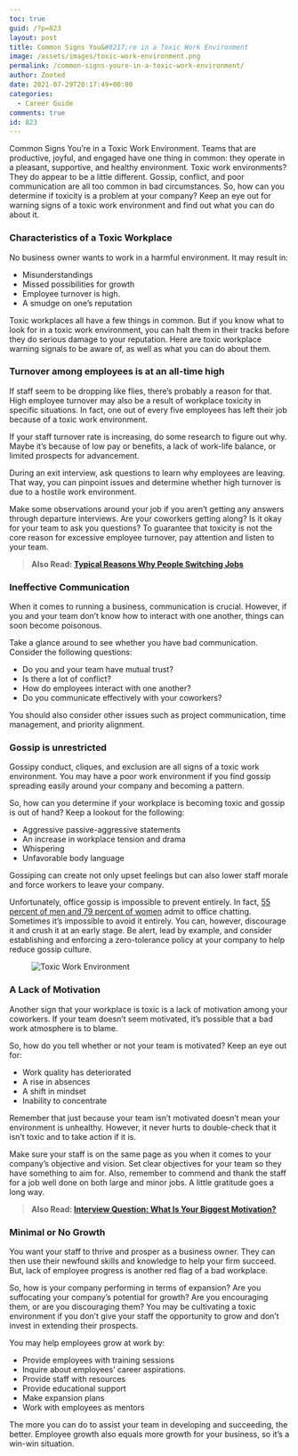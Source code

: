 ```yaml
---
toc: true
guid: /?p=823
layout: post
title: Common Signs You&#8217;re in a Toxic Work Environment
image: /assets/images/toxic-work-environment.png
permalink: /common-signs-youre-in-a-toxic-work-environment/
author: Zooted
date: 2021-07-29T20:17:49+00:00
categories:
  - Career Guide
comments: true
id: 823
---
```

Common Signs You&#8217;re in a Toxic Work Environment. Teams that are productive, joyful, and engaged have one thing in common: they operate in a pleasant, supportive, and healthy environment. Toxic work environments? They do appear to be a little different. Gossip, conflict, and poor communication are all too common in bad circumstances. So, how can you determine if toxicity is a problem at your company? Keep an eye out for warning signs of a toxic work environment and find out what you can do about it.

### **Characteristics of a Toxic Workplace**

No business owner wants to work in a harmful environment. It may result in:

* Misunderstandings
* Missed possibilities for growth
* Employee turnover is high.
* A smudge on one&#8217;s reputation

Toxic workplaces all have a few things in common. But if you know what to look for in a toxic work environment, you can halt them in their tracks before they do serious damage to your reputation. Here are toxic workplace warning signals to be aware of, as well as what you can do about them.

### **Turnover among employees is at an all-time high**

If staff seem to be dropping like flies, there&#8217;s probably a reason for that. High employee turnover may also be a result of workplace toxicity in specific situations. In fact, one out of every five employees has left their job because of a toxic work environment.

If your staff turnover rate is increasing, do some research to figure out why. Maybe it&#8217;s because of low pay or benefits, a lack of work-life balance, or limited prospects for advancement.

During an exit interview, ask questions to learn why employees are leaving. That way, you can pinpoint issues and determine whether high turnover is due to a hostile work environment.

Make some observations around your job if you aren&#8217;t getting any answers through departure interviews. Are your coworkers getting along? Is it okay for your team to ask you questions? To guarantee that toxicity is not the core reason for excessive employee turnover, pay attention and listen to your team.

<blockquote class="wp-block-quote">
  <p>
    <strong>Also Read: <a href="/typical-reasons-why-people-switching-jobs/">Typical Reasons Why People Switching Jobs</a></strong>
  </p>
</blockquote>

### **Ineffective Communication**

When it comes to running a business, communication is crucial. However, if you and your team don&#8217;t know how to interact with one another, things can soon become poisonous.

Take a glance around to see whether you have bad communication. Consider the following questions:

* Do you and your team have mutual trust?
* Is there a lot of conflict?
* How do employees interact with one another?
* Do you communicate effectively with your coworkers?

You should also consider other issues such as project communication, time management, and priority alignment.

### **Gossip is unrestricted**

Gossipy conduct, cliques, and exclusion are all signs of a toxic work environment. You may have a poor work environment if you find gossip spreading easily around your company and becoming a pattern.

So, how can you determine if your workplace is becoming toxic and gossip is out of hand? Keep a lookout for the following:

* Aggressive passive-aggressive statements
* An increase in workplace tension and drama
* Whispering
* Unfavorable body language

Gossiping can create not only upset feelings but can also lower staff morale and force workers to leave your company.

Unfortunately, office gossip is impossible to prevent entirely. In fact, [55 percent of men and 79 percent of women](https://www.inc.com/marcel-schwantes/a-surprising-new-workplace-study-reveals-who-real-gossipers-are-men-or-women.html) admit to office chatting. Sometimes it&#8217;s impossible to avoid it entirely. You can, however, discourage it and crush it at an early stage. Be alert, lead by example, and consider establishing and enforcing a zero-tolerance policy at your company to help reduce gossip culture.

<figure class="wp-block-image size-large">

<img loading="lazy" width="1024" height="683" src="/wp-content/uploads/2021/07/Toxic-Work-Environment-1024x683.jpg" alt="Toxic Work Environment" class="wp-image-824" srcset="/wp-content/uploads/2021/07/Toxic-Work-Environment-1024x683.jpg 1024w, /wp-content/uploads/2021/07/Toxic-Work-Environment-300x200.jpg 300w, /wp-content/uploads/2021/07/Toxic-Work-Environment-768x512.jpg 768w, /wp-content/uploads/2021/07/Toxic-Work-Environment-1536x1024.jpg 1536w, /wp-content/uploads/2021/07/Toxic-Work-Environment-2048x1365.jpg 2048w" sizes="(max-width: 1024px) 100vw, 1024px" /> <figcaption> </figcaption></figure> 

### **A Lack of Motivation**

Another sign that your workplace is toxic is a lack of motivation among your coworkers. If your team doesn&#8217;t seem motivated, it&#8217;s possible that a bad work atmosphere is to blame.

So, how do you tell whether or not your team is motivated? Keep an eye out for:

* Work quality has deteriorated
* A rise in absences
* A shift in mindset
* Inability to concentrate

Remember that just because your team isn&#8217;t motivated doesn&#8217;t mean your environment is unhealthy. However, it never hurts to double-check that it isn&#8217;t toxic and to take action if it is.

Make sure your staff is on the same page as you when it comes to your company&#8217;s objective and vision. Set clear objectives for your team so they have something to aim for. Also, remember to commend and thank the staff for a job well done on both large and minor jobs. A little gratitude goes a long way.

<blockquote class="wp-block-quote">
  <p>
    <strong>Also Read: <a href="/interview-question-what-is-your-biggest-motivation/">Interview Question: What Is Your Biggest Motivation?</a></strong>
  </p>
</blockquote>

### **Minimal or No Growth**

You want your staff to thrive and prosper as a business owner. They can then use their newfound skills and knowledge to help your firm succeed. But, lack of employee progress is another red flag of a bad workplace.

So, how is your company performing in terms of expansion? Are you suffocating your company&#8217;s potential for growth? Are you encouraging them, or are you discouraging them? You may be cultivating a toxic environment if you don&#8217;t give your staff the opportunity to grow and don&#8217;t invest in extending their prospects.

You may help employees grow at work by:

* Provide employees with training sessions
* Inquire about employees&#8217; career aspirations.
* Provide staff with resources
* Provide educational support
* Make expansion plans
* Work with employees as mentors

The more you can do to assist your team in developing and succeeding, the better. Employee growth also equals more growth for your business, so it&#8217;s a win-win situation.